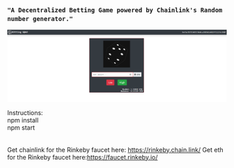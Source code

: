 ### ```"A Decentralized Betting Game powered by Chainlink's Random number generator."```



![](chainbet.png)

Instructions:<br>
npm install<br>
npm start
<br>
<br>
<br>
Get chainlink for the Rinkeby faucet here: https://rinkeby.chain.link/
Get eth for the Rinkeby faucet here:https://faucet.rinkeby.io/
